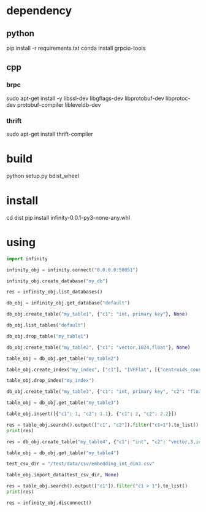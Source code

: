 # dependency

## python
pip install -r requirements.txt
conda install grpcio-tools

## cpp

### brpc
sudo apt-get install -y libssl-dev libgflags-dev libprotobuf-dev libprotoc-dev protobuf-compiler libleveldb-dev

### thrift

sudo apt-get install thrift-compiler
# build
python setup.py bdist_wheel
# install
cd dist
pip install infinity-0.0.1-py3-none-any.whl
# using
```python
import infinity

infinity_obj = infinity.connect("0.0.0.0:50051")

infinity_obj.create_database("my_db")

res = infinity_obj.list_databases()

db_obj = infinity_obj.get_database("default")

db_obj.create_table("my_table1", {"c1": "int, primary key"}, None)

db_obj.list_tables("default")

db_obj.drop_table("my_table1")

db_obj.create_table("my_table2", {"c1": "vector,1024,float"}, None)

table_obj = db_obj.get_table("my_table2")

table_obj.create_index("my_index", ["c1"], "IVFFlat", [{"centroids_count": 128}, {"metric": "l2"}], None)

table_obj.drop_index("my_index")

db_obj.create_table("my_table3", {"c1": "int, primary key", "c2": "float"}, None)

table_obj = db_obj.get_table("my_table3")

table_obj.insert([{"c1": 1, "c2": 1.1}, {"c1": 2, "c2": 2.2}])

res = table_obj.search().output(["c1", "c2"]).filter("c1>1").to_list()
print(res)

res = db_obj.create_table("my_table4", {"c1": "int", "c2": "vector,3,int"}, None)

table_obj = db_obj.get_table("my_table4")

test_csv_dir = "/test/data/csv/embedding_int_dim3.csv"

table_obj.import_data(test_csv_dir, None)

res = table_obj.search().output(["c1"]).filter("c1 > 1").to_list()
print(res)

res = infinity_obj.disconnect()
```